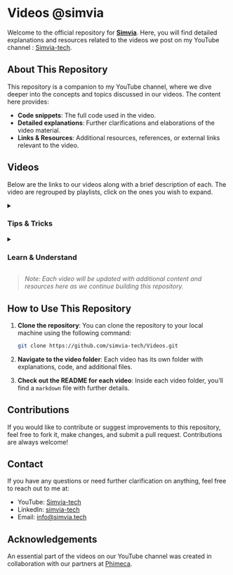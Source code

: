 # Videos @simvia

Welcome to the official repository for [**Simvia**](https://www.simvia.tech). Here, you will find detailed explanations and resources related to the videos we post on my YouTube channel : [Simvia-tech](https://www.youtube.com/@Simvia-tech).

## About This Repository

This repository is a companion to my YouTube channel, where we dive deeper into the concepts and topics discussed in our videos. The content here provides:

- **Code snippets**: The full code used in the video.
- **Detailed explanations**: Further clarifications and elaborations of the video material.
- **Links & Resources**: Additional resources, references, or external links relevant to the video.

## Videos

Below are the links to our videos along with a brief description of each. The video are regrouped by playlists, click on the ones you wish to expand.

<details>
<summary><h3> Tips & Tricks </h3></summary>

### [Install Salome_Meca on Windows using WSL](https://www.youtube.com/watch?v=dgr5NA9gd3A)
First tutorial on the installation of salome_meca with WSL. In this video, we activate WSL on Windows, install the singularity software and its dependencies and download and run with singularity the salome_meca software.

- Software: [code_aster](https://code-aster.org/spip.php?rubrique1), [salome_meca](https://www.salome-platform.org/?page_id=150)
- In-depth breakdowns: [[Tips & Tricks] Install Salome_Meca on Windows using WSL/Commands used in the video.md](https://github.com/simvia-tech/Videos/blob/main/%5BTips%20%26%20Tricks%5D%20Install%20Salome_Meca%20on%20Windows%20using%20WSL/Commands%20used%20in%20the%20video.md)

### [Run a test case with salome meca](https://www.youtube.com/watch?v=gp3PgDTOGUY)
Learn how to open and run a test case of code_aster within salome_meca. There are many test case you can try, all of them are documented.

- Software: [code_aster](https://code-aster.org/spip.php?rubrique1), [salome_meca](https://www.salome-platform.org/?page_id=150)
- In-depth breakdowns: [[Tips & Tricks] Run a test case with Salome meca/Additionnal details on the video.md](https://github.com/simvia-tech/Videos/blob/main/%5BTips%20%26%20Tricks%5D%20Run%20a%20test%20case%20with%20Salome%20meca/Additionnal%20details%20on%20the%20video.md)

### [How to install Docker on Windows and get started with code_saturne](https://www.youtube.com/watch?v=toaXeW8Wt94)
In this tutorial, we walk you through the process of installing Docker on your Windows computer and guide you on how to download the
Code_Saturne image directly from our DockerHub. You'll also learn the essential first commands to run Code_Saturne smoothly and get
started with your simulations. Whether you're a beginner or looking to streamline your setup, this video makes the process quick and easy.

- Software: [code_saturne](https://www.code-saturne.org/cms/web/)
- In-depth breakdowns: [[Tips & Tricks] How to install Docker on Windows and get strated with Code_Saturne/Main steps.md](https://github.com/simvia-tech/Videos/blob/main/%5BTips%20%26%20Tricks%5D%20How%20to%20install%20Docker%20on%20Windows%20and%20get%20started%20with%20Code_Saturne/Main%20steps.md)

</details>

<details>
<summary><h3> Learn & Understand </h3></summary>

### [Perform a basic mechanical study with salome_meca](https://www.youtube.com/watch?v=vjUMgDSKJjY)
In this video, you will learn the fundamentals of a standard mechanical study in salome_meca: Create the geometry and groups with the sketch module | Create a mesh for the geometry | Read the mesh with Aster_Study and set up the model using the "isotropic linear elastic" assistant | Run the simulation | Visualize the results with post-processing tools

- Software: [code_aster](https://code-aster.org/spip.php?rubrique1), [salome_meca](https://www.salome-platform.org/?page_id=150)
- In-depth breakdowns: [[Learn & Understand] Perform a basic mechanical study with salome_meca/Additionnal details.md](https://github.com/simvia-tech/Videos/blob/main/%5BLearn%20%26%20Understand%5D%20Perform%20a%20basic%20mechanical%20study%20with%20salome_meca/%5BLearn%20%26%20Understand%5D%20Perform%20a%20basic%20mechanical%20study%20with%20salome_meca.md)

### [Behind the scenes of salome_meca: scripting and files](https://www.youtube.com/watch?v=P9Tcn4K-XGQ)
This video is a direct continuation of "[Learn & Understand] Perform a basic mechanical study with salome_meca." If you haven't seen it yet, you can watch it here: [Link to the video](https://www.youtube.com/watch?v=vjUMgDSKJjY) 

In this video, we focus on the powerful Python scripting capabilities within salome_meca. We explain how to work with the dump file from the previous study, provide a complete overview of the generated files, their functions, and demonstrate how to use them to compile code_aster directly from the bash.

- Software: [code_aster](https://code-aster.org/spip.php?rubrique1), [salome_meca](https://www.salome-platform.org/?page_id=150)
- In-depth breakdowns: [[Learn & Understand] Behind the scenes of salome_meca: scripting and files/Additionnal details.md](https://github.com/simvia-tech/Videos/blob/main/%5BLearn%20%26%20Understand%5D%20Behind%20the%20scenes%20of%20salome_meca%20scripting%20and%20files/Additionnal%20details.md)

### [Von Karman vortices Part 1 - Mesh & Geometry on Salome](https://www.youtube.com/watch?v=Sh26NeNrjn4)
In this two-part tutorial, we showcase the powerful capabilities of Salome and Code_Saturne by demonstrating their performance on the well-documented Von Karman vortex phenomenon.

In Part 1, we guide you step-by-step through the creation of geometry and mesh, highlighting key tips and tricks in the Geom and Mesh modules. You'll also learn how easy it is to get started with the Docker version of Code_Saturne, which offers impressive performance with minimal installation effort..

- Software: [salome](https://www.salome-platform.org/)
- In-depth breakdowns: [[Learn & Understand] Von Karman vortices Part 1 - Mesh & Geometry on Salome
/Details on each step.md](https://github.com/simvia-tech/Videos/blob/main/%5BLearn%20%26%20Understand%5D%20Von%20Karman%20vortices%20Part%201%20-%20Mesh%20%26%20Geometry%20on%20Salome/Details%20on%20each%20step.md)

### [Von Karman vortices Part 2 - code_saturne study and post-process on paravis](https://www.youtube.com/watch?v=WT91OAqHOl4)

In Part 2, we guide you step-by-step through the creation of a code_saturne study, showcasing some of the many possibilities the code offers to simulate flows. You'll also learn how to visualize the results on paravis and apply basic filters to understand better the datas. 

- Software: [Code_saturne](https://www.code-saturne.org/cms/web/)
- In-depth breakdowns: [[Learn & Understand] Von Karman vortices Part 2 - code_saturne study and post-process on paravis
/Tutorial walkthrough.md](https://github.com/simvia-tech/Videos/blob/main/%5BLearn%20%26%20Understand%5D%20Von%20Karman%20vortices%20Part%202%20-%20code_saturne%20study%20and%20post-process%20on%20paravis/Tutorial%20walkthrough.md)

### [Open_Telemac river flooding tutorial - Part 1: First steps with QGIS & Q4TS](https://youtu.be/NFo-HavVz70)

This video is the first part of a tutorial on how to simulate river flooding using Open_Telemac.
In this initial video, we focus on creating the model and preparing the data. Using the Q4TS plugin in QGIS, we create a mesh for a domain that we draw directly on the map. We use a French river as an example, but the steps described here can be applied to any river in the world, provided topographic data is available.

Once the mesh is generated, we project the topographic data onto it (specifically, the "bottom" variable). This forms the foundation of the data required for the Open_Telemac model to run a flood simulation.

- Softwares: [Open_Telemac](http://www.opentelemac.com/), [QGIS](https://www.qgis.org/), [Q4TS](https://plugins.qgis.org/plugins/q4ts/)
- Summary with extra details: [[Learn & Understand] Open_Telemac river flooding tutorial - Part 1: First steps with QGIS & Q4TS/Summary of the video.md](https://github.com/simvia-tech/Videos/blob/main/%5BLearn%20%26%20Understand%5D%20Open_Telemac%20river%20flooding%20tutorial%20-%20Part%201%3A%20First%20steps%20with%20QGIS%20%26%20Q4TS/Summary%20of%20the%20video.md)


</details>

> *Note: Each video will be updated with additional content and resources here as we continue building this repository.*

## How to Use This Repository

1. **Clone the repository**: You can clone the repository to your local machine using the following command:

    ```bash
    git clone https://github.com/simvia-tech/Videos.git
    ```

2. **Navigate to the video folder**: Each video has its own folder with explanations, code, and additional files.

3. **Check out the README for each video**: Inside each video folder, you’ll find a `markdown` file with further details.

## Contributions

If you would like to contribute or suggest improvements to this repository, feel free to fork it, make changes, and submit a pull request. Contributions are always welcome!

## Contact

If you have any questions or need further clarification on anything, feel free to reach out to me at:

- YouTube: [Simvia-tech](https://www.youtube.com/@Simvia-tech)
- LinkedIn: [simvia-tech](https://www.linkedin.com/company/simvia-tech/)
- Email: [info@simvia.tech](mailto:info@simvia.tech)

## Acknowledgements

An essential part of the videos on our YouTube channel was created in collaboration with our partners at [Phimeca](https://www.phimeca.com/en/).
